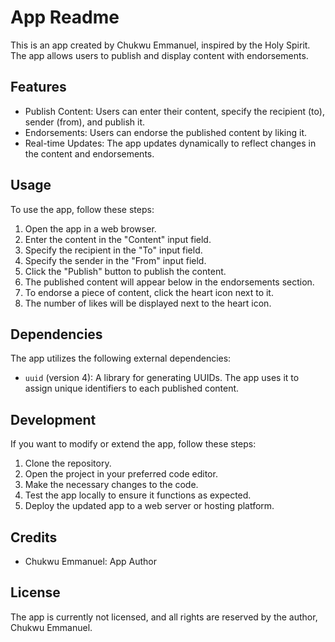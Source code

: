# App Readme

This is an app created by Chukwu Emmanuel, inspired by the Holy Spirit. The app allows users to publish and display content with endorsements.

## Features

- Publish Content: Users can enter their content, specify the recipient (to), sender (from), and publish it.
- Endorsements: Users can endorse the published content by liking it.
- Real-time Updates: The app updates dynamically to reflect changes in the content and endorsements.

## Usage

To use the app, follow these steps:

1. Open the app in a web browser.
2. Enter the content in the "Content" input field.
3. Specify the recipient in the "To" input field.
4. Specify the sender in the "From" input field.
5. Click the "Publish" button to publish the content.
6. The published content will appear below in the endorsements section.
7. To endorse a piece of content, click the heart icon next to it.
8. The number of likes will be displayed next to the heart icon.

## Dependencies

The app utilizes the following external dependencies:

- `uuid` (version 4): A library for generating UUIDs. The app uses it to assign unique identifiers to each published content.

## Development

If you want to modify or extend the app, follow these steps:

1. Clone the repository.
2. Open the project in your preferred code editor.
3. Make the necessary changes to the code.
4. Test the app locally to ensure it functions as expected.
5. Deploy the updated app to a web server or hosting platform.

## Credits

- Chukwu Emmanuel: App Author

## License

The app is currently not licensed, and all rights are reserved by the author, Chukwu Emmanuel.